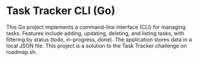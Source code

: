 # Task Tracker CLI (Go)
 This Go project implements a command-line interface (CLI) for managing tasks. Features include adding, updating, deleting, and listing tasks, with filtering by status (todo, in-progress, done). The application stores data in a local JSON file. This project is a solution to the Task Tracker challenge on roadmap.sh.
